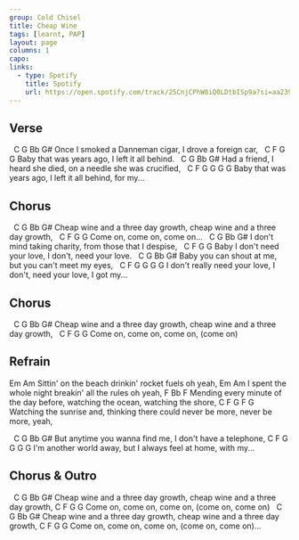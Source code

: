 ```yaml
---
group: Cold Chisel
title: Cheap Wine
tags: [learnt, PAP]
layout: page
columns: 1
capo: 
links: 
  - type: Spotify
    title: Spotify
    url: https://open.spotify.com/track/25CnjCPhW8iQ0LDtbISp9a?si=aa239e640f024ded
---
```


## Verse

&nbsp;    C                G             Bb                  G#
Once I smoked a Danneman cigar, I drove a foreign car,
&nbsp;    C        F G                G
Baby that was years ago,  I left it all behind.
&nbsp;    C                G              Bb                      G#
Had a friend, I heard she died, on a needle she was crucified,
&nbsp;    C        F G                G     G   G
Baby that was years ago,  I left it all behind, for my...

## Chorus

&nbsp;    C                 G               Bb                 G#
Cheap wine and a three day growth, cheap wine and a three day growth,
&nbsp;    C        F        G    G
Come on, come on, come on...
&nbsp;    C                    G             Bb               G#
I don't mind taking charity, from those that I despise,
&nbsp;    C              F        G          G
Baby I don't need your love, I don't, need your love.
&nbsp;    C             G                    Bb            G#
Baby you can shout at me, but you can't meet my eyes,
&nbsp;    C              F        G          G       G   G
I don't really need your love, I don't, need your love, I got my...

## Chorus

&nbsp;    C                 G               Bb                 G#
Cheap wine and a three day growth, cheap wine and a three day growth,
&nbsp;    C        F        G         G
Come on, come on, come on, (come on)

## Refrain

Em                                            Am
Sittin' on the beach drinkin' rocket fuels oh yeah,
  Em                                              Am
I spent the whole night breakin' all the rules oh yeah,
F                                       Bb                  F
Mending every minute of the day before, watching the ocean, watching the shore,
C                         F                             G     F        G
Watching the sunrise and, thinking there could never be more, never be more, yeah,

&nbsp;    C                      G          Bb                 G#
But anytime you wanna find me, I don't have a telephone,
            C          F      G              G     G    G
I'm another world away, but I always feel at home, with my...

## Chorus & Outro

&nbsp;    C                 G               Bb                 G#
Cheap wine and a three day growth, cheap wine and a three day growth,
     C        F        G         G
Come on, come on, come on, (come on, come on)
&nbsp;    C                 G               Bb                 G#
Cheap wine and a three day growth, cheap wine and a three day growth,
     C        F        G         G
Come on, come on, come on, (come on, come on)...
